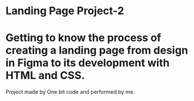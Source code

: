# Landing Page Project-2

<h1>Getting to know the process of creating a landing page from design in Figma to its development with HTML and CSS.</h1>

<p> Project made by One bit code and performed by me. </p>
